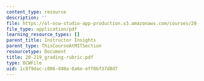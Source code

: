```yaml
---
content_type: resource
description: ''
file: https://ol-ocw-studio-app-production.s3.amazonaws.com/courses/20-219-becoming-the-next-bill-nye-writing-and-hosting-the-educational-show-january-iap-2015/1c8f9dacc806d40a0a6eeff8bf37d8d7_20-219_grading-rubric.pdf
file_type: application/pdf
learning_resource_types: []
parent_title: Instructor Insights
parent_type: ThisCourseAtMITSection
resourcetype: Document
title: 20-219_grading-rubric.pdf
type: OCWFile
uid: 1c8f9dac-c806-d40a-0a6e-eff8bf37d8d7
---
```

